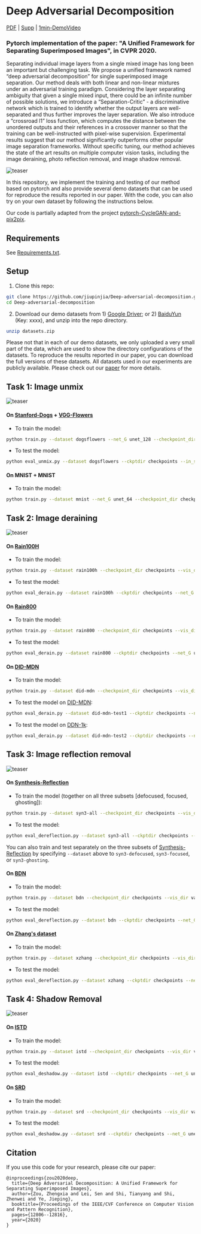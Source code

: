 # Deep Adversarial Decomposition 

[PDF](<https://openaccess.thecvf.com/content_CVPR_2020/papers/Zou_Deep_Adversarial_Decomposition_A_Unified_Framework_for_Separating_Superimposed_Images_CVPR_2020_paper.pdf>) | [Supp](<https://openaccess.thecvf.com/content_CVPR_2020/supplemental/Zou_Deep_Adversarial_Decomposition_CVPR_2020_supplemental.pdf>) | [1min-DemoVideo](<http://www-personal.umich.edu/~zzhengxi/zzx_gallery/5946-1min.mp4>) 

### Pytorch implementation of the paper: "A Unified Framework for Separating Superimposed Images", in CVPR 2020.

Separating individual image layers from a single mixed image has long been an important but challenging task. We propose a unified framework named “deep adversarial decomposition” for single superimposed image separation. Our method deals with both linear and non-linear mixtures under an adversarial training paradigm. Considering the layer separating ambiguity that given a single mixed input, there could be an infinite number of possible solutions, we introduce a “Separation-Critic” - a discriminative network which is trained to identify whether the output layers are well-separated and thus further improves the layer separation. We also introduce a “crossroad l1” loss function, which computes the distance between the unordered outputs and their references in a crossover manner so that the training can be well-instructed with pixel-wise supervision. Experimental results suggest that our method significantly outperforms other popular image separation frameworks. Without specific tuning, our method achieves the state of the art results on multiple computer vision tasks, including the image deraining, photo reflection removal, and image shadow removal. 

![teaser](fig/teaser.jpg)

In this repository, we implement the training and testing of our method based on pytorch and also provide several demo datasets that can be used for reproduce the results reported in our paper. With the code, you can also try on your own dataset by following the instructions below.

Our code is partially adapted from the project [pytorch-CycleGAN-and-pix2pix](https://github.com/junyanz/pytorch-CycleGAN-and-pix2pix).



## Requirements

See [Requirements.txt](requirements.txt).



## Setup

1. Clone this repo:

```bash
git clone https://github.com/jiupinjia/Deep-adversarial-decomposition.git 
cd Deep-adversarial-decomposition
```

2. Download our demo datasets from 1) [Google Driver](https://drive.google.com/open?id=1MIBstoZI1hJ2Rio2CP5Gq1KLJ0IVC1Rd); or 2) [BaiduYun](https://pan.baidu.com/s/17Lfh5LpXrTsxkwFdoi_Jhw) (Key: xxxx), and unzip into the repo directory.

```bash
unzip datasets.zip
```

   Please not that in each of our demo datasets, we only uploaded a very small part of the data, which are used to show the directory configurations of the datasets. To reproduce the results reported in our paper, you can download the full versions of these datasets. All datasets used in our experiments are publicly available. Please check out our [paper](https://openaccess.thecvf.com/content_CVPR_2020/papers/Zou_Deep_Adversarial_Decomposition_A_Unified_Framework_for_Separating_Superimposed_Images_CVPR_2020_paper.pdf) for more details.

   


## Task 1: Image unmix

![teaser](fig/unmix.jpg)


#### On [Stanford-Dogs](https://people.csail.mit.edu/khosla/papers/fgvc2011.pdf) + [VGG-Flowers](http://www.robots.ox.ac.uk/~men/papers/nilsback_cvpr06.pdf)

- To train the model:

```bash
python train.py --dataset dogsflowers --net_G unet_128 --checkpoint_dir checkpoints --vis_dir val_out --max_num_epochs 200 --batch_size 2 --enable_d1d2 --enable_d3 --enable_synfake --output_auto_enhance
```

- To test the model:

```bash
python eval_unmix.py --dataset dogsflowers --ckptdir checkpoints --in_size 128 --net_G unet_128 --save_output
```

#### On MNIST + MNIST

- To train the model:

```bash
python train.py --dataset mnist --net_G unet_64 --checkpoint_dir checkpoints --vis_dir val_out --max_num_epochs 200 --batch_size 2 --enable_d1d2 --enable_d3 --enable_synfake --output_auto_enhance
```



## Task 2: Image deraining

![teaser](fig/derain.jpg)

#### On [Rain100H](https://arxiv.org/abs/1609.07769) 

- To train the model:

```bash
python train.py --dataset rain100h --checkpoint_dir checkpoints --vis_dir val_out --max_num_epochs 200 --batch_size 2 --enable_d1d2 --enable_d3 --enable_synfake --net_G unet_512 --pixel_loss pixel_loss --metric psnr_gt1
```

- To test the model:

```bash
python eval_derain.py --dataset rain100h --ckptdir checkpoints --net_G unet_512 --in_size 512 --save_output
```

#### On [Rain800](https://arxiv.org/abs/1701.05957) 

- To train the model:

```bash
python train.py --dataset rain800 --checkpoint_dir checkpoints --vis_dir val_out --max_num_epochs 200 --batch_size 2 --enable_d1d2 --enable_d3 --enable_synfake --net_G unet_512 --pixel_loss pixel_loss --metric psnr_gt1
```

- To test the model:

```bash
python eval_derain.py --dataset rain800 --ckptdir checkpoints --net_G unet_512 --in_size 512 --save_output
```

#### On [DID-MDN](https://openaccess.thecvf.com/content_cvpr_2018/papers/Zhang_Density-Aware_Single_Image_CVPR_2018_paper.pdf) 

- To train the model:

```bash
python train.py --dataset did-mdn --checkpoint_dir checkpoints --vis_dir val_out --max_num_epochs 200 --batch_size 2 --enable_d1d2 --enable_d3 --enable_synfake --net_G unet_512 --pixel_loss pixel_loss --metric psnr_gt1
```

- To test the model on [DID-MDN](https://openaccess.thecvf.com/content_cvpr_2018/papers/Zhang_Density-Aware_Single_Image_CVPR_2018_paper.pdf):

```bash
python eval_derain.py --dataset did-mdn-test1 --ckptdir checkpoints --net_G unet_512 --save_output
```

- To test the model on [DDN-1k](https://openaccess.thecvf.com/content_cvpr_2018/papers/Zhang_Density-Aware_Single_Image_CVPR_2018_paper.pdf):

```bash
python eval_derain.py --dataset did-mdn-test2 --ckptdir checkpoints --net_G unet_512 --in_size 512 --save_output
```



## Task 3: Image reflection removal

![teaser](fig/dereflection.jpg)

#### On [Synthesis-Reflection](https://openaccess.thecvf.com/content_CVPR_2019/papers/Wen_Single_Image_Reflection_Removal_Beyond_Linearity_CVPR_2019_paper.pdf) 

- To train the model (together on all three subsets [defocused, focused, ghosting]):

```bash
python train.py --dataset syn3-all --checkpoint_dir checkpoints --vis_dir val_out --max_num_epochs 200 --batch_size 2 --enable_d1d2 --enable_d3 --enable_synfake --net_G unet_512 --pixel_loss pixel_loss --metric psnr_gt1
```

- To test the model:

```bash
python eval_dereflection.py --dataset syn3-all --ckptdir checkpoints --net_G unet_512 --in_size 512 --save_output
```

   You can also train and test separately on the three subsets of [Synthesis-Reflection](https://openaccess.thecvf.com/content_CVPR_2019/papers/Wen_Single_Image_Reflection_Removal_Beyond_Linearity_CVPR_2019_paper.pdf) by specifying `--dataset` above to `syn3-defocused`, `syn3-focused`, or `syn3-ghosting`. 

#### On [BDN](https://openaccess.thecvf.com/content_ECCV_2018/papers/Jie_Yang_Seeing_Deeply_and_ECCV_2018_paper.pdf) 

- To train the model:

```bash
python train.py --dataset bdn --checkpoint_dir checkpoints --vis_dir val_out --max_num_epochs 200 --batch_size 2 --enable_d1d2 --enable_d3 --enable_synfake --net_G unet_256 --pixel_loss pixel_loss --metric psnr_gt1
```

- To test the model:

```bash
python eval_dereflection.py --dataset bdn --ckptdir checkpoints --net_G unet_256 --in_size 256 --save_output
```


#### On [Zhang's dataset](https://openaccess.thecvf.com/content_cvpr_2018/papers/Zhang_Single_Image_Reflection_CVPR_2018_paper.pdf) 

- To train the model:

```bash
python train.py --dataset xzhang --checkpoint_dir checkpoints --vis_dir val_out --max_num_epochs 200 --batch_size 2 --enable_d1d2 --enable_d3 --enable_synfake --net_G unet_512 --pixel_loss pixel_loss --metric psnr_gt1
```

- To test the model:

```bash
python eval_dereflection.py --dataset xzhang --ckptdir checkpoints --net_G unet_512 --in_size 512 --save_output
```



## Task 4: Shadow Removal

![teaser](fig/deshadow.jpg)

#### On [ISTD](https://openaccess.thecvf.com/content_cvpr_2018/papers/Wang_Stacked_Conditional_Generative_CVPR_2018_paper.pdf) 

- To train the model:

```bash
python train.py --dataset istd --checkpoint_dir checkpoints --vis_dir val_out --max_num_epochs 200 --batch_size 2 --enable_d1d2 --enable_d3 --enable_synfake --net_G unet_256 --pixel_loss pixel_loss --metric labrmse_gt1
```

- To test the model:

```bash
python eval_deshadow.py --dataset istd --ckptdir checkpoints --net_G unet_256 --in_size 256 --save_output
```


#### On [SRD](https://openaccess.thecvf.com/content_cvpr_2017/papers/Qu_DeshadowNet_A_Multi-Context_CVPR_2017_paper.pdf) 

- To train the model:

```bash
python train.py --dataset srd --checkpoint_dir checkpoints --vis_dir val_out --max_num_epochs 200 --batch_size 2 --enable_d1d2 --enable_d3 --enable_synfake --net_G unet_512 --pixel_loss pixel_loss --metric labrmse_gt1
```

- To test the model:

```bash
python eval_deshadow.py --dataset srd --ckptdir checkpoints --net_G unet_512 --in_size 512 --save_output
```




## Citation

If you use this code for your research, please cite our paper:

``````
@inproceedings{zou2020deep,
  title={Deep Adversarial Decomposition: A Unified Framework for Separating Superimposed Images},
  author={Zou, Zhengxia and Lei, Sen and Shi, Tianyang and Shi, Zhenwei and Ye, Jieping},
  booktitle={Proceedings of the IEEE/CVF Conference on Computer Vision and Pattern Recognition},
  pages={12806--12816},
  year={2020}
}
``````
